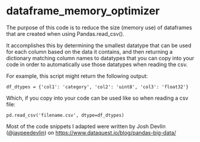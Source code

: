 # dataframe_memory_optimizer

The purpose of this code is to reduce the size (memory use) of dataframes that are created when using Pandas.read_csv().

It accomplishes this by determining the smallest datatype that can be used for each column based on the data it contains, and then returning a dictionary matching column names to datatypes that you can copy into your code in order to automatically use those datatypes when reading the csv.

For example, this script might return the following output:
```
df_dtypes = {'col1': 'category', 'col2': 'uint8', 'col3': 'float32'}
```
Which, if you copy into your code can be used like so when reading a csv file:
```
pd.read_csv('filename.csv', dtype=df_dtypes)
```

Most of the code snippets I adapted were written by Josh Devlin ([@jaypeedevlin](https://github.com/jaypeedevlin)) on https://www.dataquest.io/blog/pandas-big-data/
